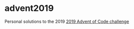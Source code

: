 # advent2019

Personal solutions to the 2019 [2019 Advent of Code challenge](https://adventofcode.com/2019)
